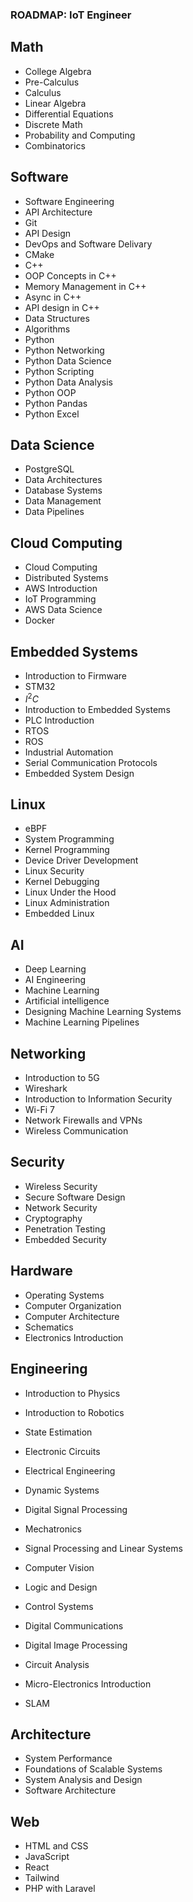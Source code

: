 ### ROADMAP: IoT Engineer



## Math

- College Algebra
- Pre-Calculus
- Calculus
- Linear Algebra
- Differential Equations
- Discrete Math
- Probability and Computing
- Combinatorics



## Software

- Software Engineering
- API Architecture
- Git
- API Design
- DevOps and Software Delivary
- CMake
- C++
- OOP Concepts in C++
- Memory Management in C++
- Async in C++
- API design in C++
- Data Structures
- Algorithms
- Python
- Python Networking
- Python Data Science
- Python Scripting
- Python Data Analysis
- Python OOP
- Python Pandas
- Python Excel



## Data Science

- PostgreSQL
- Data Architectures
- Database Systems
- Data Management
- Data Pipelines



## Cloud Computing

- Cloud Computing
- Distributed Systems
- AWS Introduction
- IoT Programming
- AWS Data Science
- Docker



## Embedded Systems

- Introduction to Firmware
- STM32
- $I^2C$
- Introduction to Embedded Systems
- PLC Introduction
- RTOS
- ROS
- Industrial Automation
- Serial Communication Protocols
- Embedded System Design



## Linux

- eBPF
- System Programming
- Kernel Programming
- Device Driver Development
- Linux Security
- Kernel Debugging
- Linux Under the Hood
- Linux Administration
- Embedded Linux



## AI

- Deep Learning
- AI Engineering
- Machine Learning
- Artificial intelligence
- Designing Machine Learning Systems
- Machine Learning Pipelines



## Networking

- Introduction to 5G
- Wireshark
- Introduction to Information Security
- Wi-Fi 7
- Network Firewalls and VPNs
- Wireless Communication



## Security

- Wireless Security
- Secure Software Design
- Network Security
- Cryptography
- Penetration Testing
- Embedded Security



## Hardware

- Operating Systems
- Computer Organization
- Computer Architecture
- Schematics
- Electronics Introduction



## Engineering

- Introduction to Physics
- Introduction to Robotics
- State Estimation
- Electronic Circuits
- Electrical Engineering
- Dynamic Systems
- Digital Signal Processing
- Mechatronics
- Signal Processing and Linear Systems
- Computer Vision
- Logic and Design
- Control Systems
- Digital Communications
- Digital Image Processing

- Circuit Analysis
- Micro-Electronics Introduction
- SLAM



## Architecture

- System Performance
- Foundations of Scalable Systems
- System Analysis and Design
- Software Architecture



## Web

- HTML and CSS
- JavaScript
- React
- Tailwind
- PHP with Laravel
